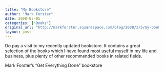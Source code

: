 ```yaml
---
title: "My Bookstore"
author: "Mark Forster"
date: 2008-03-05
categories: ['Books']
original_url: "http://markforster.squarespace.com/blog/2008/3/5/my-bookstore.html"
layout: post
---
```


Do pay a visit to my recently updated bookstore. It contains a great selection of the books which I have found most useful myself in my life and business, plus plenty of other recommended books in related fields.

Mark Forster’s “Get Everything Done” bookstore
